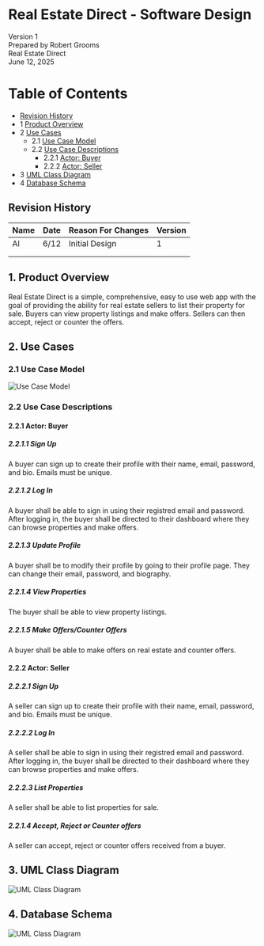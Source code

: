# Real Estate Direct - Software Design 

Version 1  
Prepared by Robert Grooms\
Real Estate Direct\
June 12, 2025

Table of Contents
=================
* [Revision History](#revision-history)
* 1 [Product Overview](#1-product-overview)
* 2 [Use Cases](#2-use-cases)
  * 2.1 [Use Case Model](#21-use-case-model)
  * 2.2 [Use Case Descriptions](#22-use-case-descriptions)
    * 2.2.1 [Actor: Buyer](#221-actor-buyer)
    * 2.2.2 [Actor: Seller](#222-actor-seller) 
* 3 [UML Class Diagram](#3-uml-class-diagram)
* 4 [Database Schema](#4-database-schema)

## Revision History
| Name | Date    | Reason For Changes  | Version   |
| ---- | ------- | ------------------- | --------- |
|  Al  | 6/12    | Initial Design      |    1      |
|      |         |                     |           |
|      |         |                     |           |

## 1. Product Overview
Real Estate Direct is a simple, comprehensive, easy to use web app with the goal of providing the ability for real estate sellers to list their property for sale. Buyers can view property listings and make offers.  Sellers can then accept, reject or counter the offers.

## 2. Use Cases
### 2.1 Use Case Model
![Use Case Model](https://github.com/rwgrooms/CSC340-Group2/blob/main/object-oriented-design/CSC340-Use-Case-Diagram.jpg)

### 2.2 Use Case Descriptions

#### 2.2.1 Actor: Buyer
##### 2.2.1.1 Sign Up
A buyer can sign up to create their profile with their name, email, password, and bio. Emails must be unique.
##### 2.2.1.2 Log In
A buyer shall be able to sign in using their registred email and password. After logging in, the buyer shall be directed to their dashboard where they can browse properties and make offers.
##### 2.2.1.3 Update Profile
A buyer shall be to modify their profile by going to their profile page. They can change their email, password, and biography.
##### 2.2.1.4 View Properties
The buyer shall be able to view property listings. 
##### 2.2.1.5 Make Offers/Counter Offers
A buyer shall be able to make offers on real estate and counter offers.

#### 2.2.2 Actor: Seller
##### 2.2.2.1 Sign Up
A seller can sign up to create their profile with their name, email, password, and bio. Emails must be unique.
##### 2.2.2.2 Log In
A seller shall be able to sign in using their registred email and password. After logging in, the buyer shall be directed to their dashboard where they can browse properties and make offers.
##### 2.2.2.3 List Properties
A seller shall be able to list properties for sale.
##### 2.2.1.4 Accept, Reject or Counter offers
A seller can accept, reject or counter offers received from a buyer.

## 3. UML Class Diagram
![UML Class Diagram](https://github.com/rwgrooms/CSC340-Group2/blob/main/object-oriented-design/CS340-UML.jpg)
## 4. Database Schema
![UML Class Diagram](https://github.com/rwgrooms/CSC340-Group2/blob/main/object-oriented-design/DB-Diagram.jpg)

